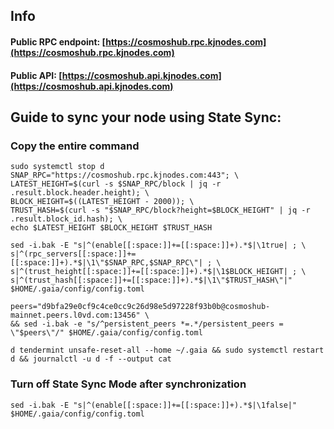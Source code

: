 ## Info
#### Public RPC endpoint: [https://cosmoshub.rpc.kjnodes.com](https://cosmoshub.rpc.kjnodes.com)
#### Public API: [https://cosmoshub.api.kjnodes.com](https://cosmoshub.api.kjnodes.com)

## Guide to sync your node using State Sync:

### Copy the entire command
```
sudo systemctl stop d
SNAP_RPC="https://cosmoshub.rpc.kjnodes.com:443"; \
LATEST_HEIGHT=$(curl -s $SNAP_RPC/block | jq -r .result.block.header.height); \
BLOCK_HEIGHT=$((LATEST_HEIGHT - 2000)); \
TRUST_HASH=$(curl -s "$SNAP_RPC/block?height=$BLOCK_HEIGHT" | jq -r .result.block_id.hash); \
echo $LATEST_HEIGHT $BLOCK_HEIGHT $TRUST_HASH

sed -i.bak -E "s|^(enable[[:space:]]+=[[:space:]]+).*$|\1true| ; \
s|^(rpc_servers[[:space:]]+=[[:space:]]+).*$|\1\"$SNAP_RPC,$SNAP_RPC\"| ; \
s|^(trust_height[[:space:]]+=[[:space:]]+).*$|\1$BLOCK_HEIGHT| ; \
s|^(trust_hash[[:space:]]+=[[:space:]]+).*$|\1\"$TRUST_HASH\"|" $HOME/.gaia/config/config.toml

peers="d9bfa29e0cf9c4ce0cc9c26d98e5d97228f93b0b@cosmoshub-mainnet.peers.l0vd.com:13456" \
&& sed -i.bak -e "s/^persistent_peers *=.*/persistent_peers = \"$peers\"/" $HOME/.gaia/config/config.toml 

d tendermint unsafe-reset-all --home ~/.gaia && sudo systemctl restart d && journalctl -u d -f --output cat
```

### Turn off State Sync Mode after synchronization
```
sed -i.bak -E "s|^(enable[[:space:]]+=[[:space:]]+).*$|\1false|" $HOME/.gaia/config/config.toml
```

